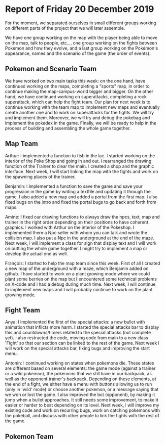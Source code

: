 #  Report of Friday 20 December 2019

For the moment, we separated ourselves in small different groups working on different parts of the project that we will later assemble.

We have one group working on the map with the player being able to move on the map, talk to people, etc..., one group working on the fights between Pokemon and how they evolve, and a last group working on the Pokémon's appearance, names and the scenario of the game (the order of events).


## Pokemon and Scenario Team

We have worked on two main tasks this week: on the one hand, have continued working on the maps, completing a "sports" map, in order to continue making the map-campus-world bigger and bigger. On the other hand, we have continued working on superattacks, completing a rock superattack, which can help the fight team. Our plan for next week is to continue working with the team map to implement new maps and eventually create another one and to work on superattacks for the fights. We will try and implement them. Moreover, we will try and debug the pokebag and implement the pokedex in the game. Finally, we will be ready to help in the process of building and assembling the whole game together.

## Map Team

Arthur: I implemented a function to fish in the lac. I started working on the interior of the Poke Shop and going in and out. I rearranged the drawing function of the Trainer to clear the main. I created a shop and the graphic interface. Next week, I will start linking the map with the fights and work on the spawning places of the trainer.

Benjamin: I implemented a function to save the game and save your progression in the game by writing a textfile and updating it through the game. I also added a new map and added a portal from the first map. I also fixed bugs on the intro and fixed the portal bugs to go back and forth from maps.

Amine: I fixed our drawing functions to always draw the npcs, text, map and trainer in the right order depending on their positions to have coherent graphics. I worked with Arthur on the interior of the Pokeshop. I implemented there a Npc seller with whom you can talk and wrote the collision map. I also put a Npc in the underground at the end of the maze.
Next week, I will implement a class for sign that display text and I will work on putting the whole game together. I might try to implement a map or develop the actual one as well.

François: I started to help the map team since this week. First of all I created a new map of the underground with a maze, which Benjamin added on github. I have started to work on a plant growing mode where we could plant some berries on the map but I encountered some technical problems on X-code and I had a debug during much time. Next week, I will continue to implement new maps and I will probably continue to work on the plant growing mode.

## Fight Team

Anya: I implemented the first of the special attacks: a new bullet with animation that inflicts more harm. I started the special attacks bar to display this and countdowns/timers related to the special attacks (not complete yet). I also restructed the code, moving code from main to a new class 'Fight' so that our section can be linked to the rest of the game. Next week I will work on the special attacks bar, fixing bugs and improving the start menu.

Antonin: I continued working on states when pokemons die. These states are different based on several elements: the game mode (against a trainer or a wild pokemon), the pokemons that we still have in our backpack, as well as the opponent trainer's backpack. Depending on these elements, at the end of a fight, we either have a menu with buttons allowing us to run (only in 'wild' mode) or choose another pokemon, or a message saying that we won or lost the game.
I also improved the bot (opponent), by making it jump when a bullet approaches. It still needs some improvement, to make it easier or harder to beat depending on its level.
Next week, I will improve my existing code and work on recurring bugs, work on catching pokemons with the pokeball, and discuss with other people to link the fights with the rest of the game.


## Pokemon Team
